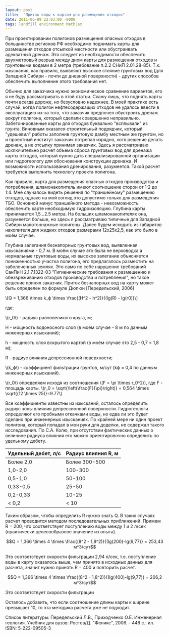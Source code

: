 ```yaml
---
layout: post
title:  "Приток воды к картам для размещения отходов"
date: 2011-06-09 22:03:00 -0000
tags: landfill environment MathJax
---
```


При проектировании полигонов размещения опасных отходов в большинстве регионов РФ необходимо поднимать карты для размещения отходов отсыпкой местности или обустраивать адекватный дренаж. Это следует из необходимости обеспечить двухметровый разрыв между дном карты для размещения отходов и грунтовыми водами в 2 метра (требование п.2.2 СНиП 2.01.28-85). Т.к. изыскания, как правило, выявляют высокое стояние грунтовых вод (для Западной Сибири - почти до дневной поверхности) - других способов обеспечить выполнение этого требования нет. 

Обычно для заказчика нужно экономическое сравнение вариантов, его я не буду рассматривать в этой статьи. Скажу лишь, что поднять карты почти всегда дороже, но безусловно надежнее. В моей практике есть случай, когда полигон нефтесодержащих отходов не удалось ввести в эксплуатацию из-за того, что заказчик предпочел обустроить дренаж вокруг полигона, который сделали совершенно неправильно. Забетонированные карты для отходов буквально "всплывали" из грунта. Виновным оказался строительный подрядчик, который "удешевил" работы заполнив грунтовую дамбу местным же грунтом, но и проектный институт заказчик потрепал изрядно, хотя решение делать дренаж, а не отсыпку принимал заказчик. Здесь я рассматриваю исключительно расчет объема сброса грунтовых вод для дренажа карты отходов, который нужно дать специализированной организации или гидрогеологу для обоснования конструкции дренажа. И возможности использования дренирования, разумеется. Такой расчет требуется выполнить технологу проекта полигона.

Как правило, карта для размещения опасных отходов производства и потребления, шламонакопитель имеют соотношение сторон от 1:2 до 1:4. Мне случалось видеть решения по "траншейному" размещению отходов, однако на мой взгляд это допустимо только для размещения ТБО. Основной минус траншейного метода - невозможность обеспечить карте необходимую гидроизоляцию. Глубина карты принимается 1,5...2.5 метра. На больших шламонакопителях она, разумеется больше, но здесь я рассматриваю типичные для Западной Сибири малотоннажные полигоны. Далее будем исходить из габаритов накопителя для жидких отходов размерами 12x25x2,5, как это было в моём случае.

Глубина залегания безнапорных грунтовых вод, выявленная изысканиями - 0,7 м. В моём случае это была не верховодка а нормальные грунтовые воды, их высокое залегание объясняется пониженностью участка полигона, его предлагалось разместить на заболоченных землях. Это само по себе нарушение требований СанПиН 2.1.7.1322-03 "Гигиенические требования к размещению и обезвреживанию отходов производства и потребления", но такое решение принял заказчик. Приток безнапорных вод на карту может быть определен по формуле Дюпюи [Передельский, 2006]

\\[Q = 1,366 \times k_ф \times \frac{(H^2 - h^2)}{(lg(R) - lg(r0)}\\]

где:

\\(r_0\\) - радиус равновеликого круга, м;

H - мощность водоносного слоя (в моём случае - 8 м по данным инженерных изысканий);

h - мощность слоя вскрытого картой (в моём случае это 2,5 - 0,7 = 1,8 м);

R - радиус влияния депрессионной поверхности;

\\(k_ф\\) - коэффициент фильтрации грунтов, м/сут (kф = 0,4 по данным инженерных изысканий).

\\(r_0\\) определяем исходя из соотношения \\(F = \pi \times r_0^2\\), где F - площадь карты. \\(r_0 = \sqrt{\left(\frac{F}{\pi}\right)} = 0,564 \times \sqrt{(12 \times 25)}=9.77\\)

Все коэффициенты известны из изысканий, осталось определить радиус зоны влияния депрессионной поверхности. Гидрогеологи определяют его пробными откачками воды, но едва ли это будет сделано при инженерных изысканиях. По крайней мере ни один проект полигона, который попадал в мои руки для доделки, не содержал такого исследования. По С.А. Колю, при отсутствии фактических данных о величине радиуса влияния его можно ориентировочно определить по удельному дебету.

<table>
<thead>
<tr>
<th>Удельный дебет, л/с</th>
<th>Радиус влияния R, м</th>
</tr>
</thead>
<tbody>
<tr>
<td>Более 2,0</td><td>Более 300-500</td>
</tr>
<tr>
<td>1,0-2,0</td><td>100-300</td>
</tr>
<tr>
<td>0,5-1,0</td><td>50-100</td>
</tr>
<tr>
<td>0,33-0,5</td><td>25-50</td>
</tr>
<tr>
<td>0,2-0,33</td><td>10-25</td>
</tr>
<tr>
<td>< 0,2</td><td>< 10</td>
</tr>
</tbody>
</table>

Таким образом, чтобы определить R нужно знать Q. В таких случаях расчет проводится методом последовательных приближений. Примем R = 200, что соответствует поступлению воды между 1 и 2 л/сек (практически целесообразное значение из опыта). 

$$Q = 1,366 \times 4 \times \frac{(8^2 - 1,8^2)}{(lg(200)-lg(9,77)} = 253,43 м^3/сут$$

Это соответствует скорости фильтрации 2,94 л/сек, т.е. поступление воды в карту оказалось выше, чем принято в исходных данных для расчета, значит нужно принять R = 400 и повторить расчет.

$$Q = 1,366 \times 4 \times \frac{(8^2 - 1,8^2)}{(lg(400)-lg(9,77)} = 206,2 м^3/сут$$

Это соответствует скорости фильтрации 

Осталось добавить, что если соотношение длины карты к ширине превышает 10, то эта методика расчета уже не подходит.

Список литературы:
Передельский Л.В., Приходченко О.Е. Инженерная геология. Учебник для вузов: Ростов/Д. "Феникс", 2006. - 448 с.: ил. ISBN: 5-222-09505-3


